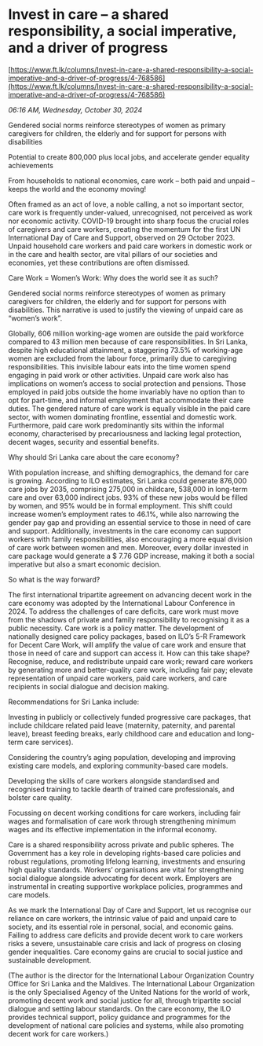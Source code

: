 # Invest in care – a shared responsibility, a social imperative, and a driver of progress

[https://www.ft.lk/columns/Invest-in-care-a-shared-responsibility-a-social-imperative-and-a-driver-of-progress/4-768586](https://www.ft.lk/columns/Invest-in-care-a-shared-responsibility-a-social-imperative-and-a-driver-of-progress/4-768586)

*06:16 AM, Wednesday, October 30, 2024*

Gendered social norms reinforce stereotypes of women as primary caregivers for children, the elderly and for support for persons with disabilities

Potential to create 800,000 plus local jobs, and accelerate gender equality achievements

From households to national economies, care work – both paid and unpaid – keeps the world and the economy moving!

Often framed as an act of love, a noble calling, a not so important sector, care work is frequently under-valued, unrecognised, not perceived as work nor economic activity. COVID-19 brought into sharp focus the crucial roles of caregivers and care workers, creating the momentum for the first UN International Day of Care and Support, observed on 29 October 2023. Unpaid household care workers and paid care workers in domestic work or in the care and health sector, are vital pillars of our societies and economies, yet these contributions are often dismissed.

Care Work = Women’s Work: Why does the world see it as such?

Gendered social norms reinforce stereotypes of women as primary caregivers for children, the elderly and for support for persons with disabilities. This narrative is used to justify the viewing of unpaid care as “women’s work”.

Globally, 606 million working-age women are outside the paid workforce compared to 43 million men because of care responsibilities. In Sri Lanka, despite high educational attainment, a staggering 73.5% of working-age women are excluded from the labour force, primarily due to caregiving responsibilities. This invisible labour eats into the time women spend engaging in paid work or other activities. Unpaid care work also has implications on women’s access to social protection and pensions. Those employed in paid jobs outside the home invariably have no option than to opt for part-time, and informal employment that accommodate their care duties. The gendered nature of care work is equally visible in the paid care sector, with women dominating frontline, essential and domestic work. Furthermore, paid care work predominantly sits within the informal economy, characterised by precariousness and lacking legal protection, decent wages, security and essential benefits.

Why should Sri Lanka care about the care economy?

With population increase, and shifting demographics, the demand for care is growing. According to ILO estimates, Sri Lanka could generate 876,000 care jobs by 2035, comprising 275,000 in childcare, 538,000 in long-term care and over 63,000 indirect jobs. 93% of these new jobs would be filled by women, and 95% would be in formal employment. This shift could increase women’s employment rates to 46.1%, while also narrowing the gender pay gap and providing an essential service to those in need of care and support. Additionally, investments in the care economy can support workers with family responsibilities, also encouraging a more equal division of care work between women and men. Moreover, every dollar invested in care package would generate a $ 7.76 GDP increase, making it both a social imperative but also a smart economic decision.

So what is the way forward?

The first international tripartite agreement on advancing decent work in the care economy was adopted by the International Labour Conference in 2024. To address the challenges of care deficits, care work must move from the shadows of private and family responsibility to recognising it as a public necessity. Care work is a policy matter. The development of nationally designed care policy packages, based on ILO’s 5-R Framework for Decent Care Work, will amplify the value of care work and ensure that those in need of care and support can access it. How can this take shape? Recognise, reduce, and redistribute unpaid care work; reward care workers by generating more and better-quality care work, including fair pay; elevate representation of unpaid care workers, paid care workers, and care recipients in social dialogue and decision making.

Recommendations for Sri Lanka include:

Investing in publicly or collectively funded progressive care packages, that include childcare related paid leave (maternity, paternity, and parental leave), breast feeding breaks, early childhood care and education and long-term care services).

Considering the country’s aging population, developing and improving existing care models, and exploring community-based care models.

Developing the skills of care workers alongside standardised and recognised training to tackle dearth of trained care professionals, and bolster care quality.

Focussing on decent working conditions for care workers, including fair wages and formalisation of care work through strengthening minimum wages and its effective implementation in the informal economy.

Care is a shared responsibility across private and public spheres. The Government has a key role in developing rights-based care policies and robust regulations, promoting lifelong learning, investments and ensuring high quality standards. Workers’ organisations are vital for strengthening social dialogue alongside advocating for decent work. Employers are instrumental in creating supportive workplace policies, programmes and care models.

As we mark the International Day of Care and Support, let us recognise our reliance on care workers, the intrinsic value of paid and unpaid care to society, and its essential role in personal, social, and economic gains. Failing to address care deficits and provide decent work to care workers risks a severe, unsustainable care crisis and lack of progress on closing gender inequalities. Care economy gains are crucial to social justice and sustainable development.

(The author is the director for the International Labour Organization Country Office for Sri Lanka and the Maldives. The International Labour Organization is the only Specialised Agency of the United Nations for the world of work, promoting decent work and social justice for all, through tripartite social dialogue and setting labour standards. On the care economy, the ILO provides technical support, policy guidance and programmes for the development of national care policies and systems, while also promoting decent work for care workers.)

